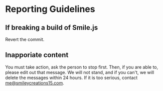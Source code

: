 # Reporting Guidelines
## If breaking a build of Smile.js
Revert the commit.
## Inapporiate content
You must take action, ask the person to stop first. Then, if you are able to, please edit out that message. We will not stand, and if you can't,
we will delete the messages within 24 hours.
If it is too serious, contact me@smileycreations15.com.
